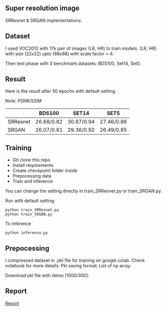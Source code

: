 ## Super resolution image

SRResnet & SRGAN implementations.

## Dataset

I used VOC2012 with 17k pair of images (LR, HR) to train models. (LR, HR) with size (22x22) upto (88x88) with scale factor = 4. 

Then test phase with 3 benchmark datasets:  BDS100, Set14, Set5. 



## Result

Here is the result after 50 epochs with default setting. 

Note: PSNR/SSIM 

|   |BDS100   | SET14  | SET5  | 
|---|---|---|---|
| SRResnet  |  26.68/0.82 |  30.87/0.94 | 27.46/0.86  |
| SRGAN  | 26.07/0.81  | 29.36/0.92  | 26.49/0.85  |




## Training

* Git clone this repo
* Install requirements
* Create checkpoint folder inside 
* Prepocessing data
* Train and Inference


You can change the setting directly in train_SRResnet.py or train_SRGAN.py.

Run with default setting.


```
python train_SRResnet.py
python train_SRGAN.py
```

To inference 

```
python inference.py
```

## Prepocessing

I compressed dataset in .pkl file for training on google colab. Check notebook for more details.
Pkl saving format: List of np array.  

Download pkl file with demo [1000/300]:


## Report
[Report](./asset/ProjectII_20183559.pdf)